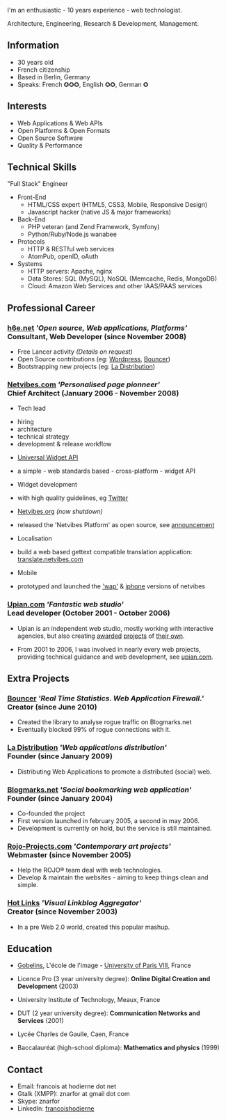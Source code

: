 I'm an enthusiastic - 10 years experience - web technologist.

Architecture, Engineering, Research & Development, Management.

Information
-----------

* 30 years old
* French citizenship
* Based in Berlin, Germany
* Speaks: French ✪✪✪, English ✪✪, German ✪

Interests
---------

 * Web Applications & Web APIs
 * Open Platforms & Open Formats
 * Open Source Software
 * Quality & Performance

Technical Skills
----------------

"Full Stack" Engineer

 * Front-End
     - HTML/CSS expert (HTML5, CSS3, Mobile, Responsive Design)
     - Javascript hacker (native JS & major frameworks)
 * Back-End
     - PHP veteran (and Zend Framework, Symfony)
     - Python/Ruby/Node.js wanabee
 * Protocols
     - HTTP & RESTful web services
     - AtomPub, openID, oAuth
 * Systems
     - HTTP servers: Apache, nginx
     - Data Stores: SQL (MySQL), NoSQL (Memcache, Redis, MongoDB)
     - Cloud: Amazon Web Services and other IAAS/PAAS services

Professional Career
-------------------

### **[h6e.net](http:/h6e.net/)** _'Open source, Web applications, Platforms'_<br />Consultant, Web Developer (since November 2008)

 * Free Lancer activity <em>(Details on request)</em>
 * Open Source contributions (eg: [Wordpress](http://h6e.net/wordpress/), [Bouncer](http://h6e.net/bouncer/))
 * Bootstrapping new projects (eg: [La Distribution](http://ladistribution.net/))

### **[Netvibes.com](http://www.netvibes.com/)** _'Personalised page pionneer'_<br />Chief Architect (January 2006 - November 2008)

 * Tech lead
  - hiring
  - architecture
  - technical strategy
  - development & release workflow
 * [Universal Widget API](http://web.archive.org/web/20100411050209/http://netvibes.org/specs/uwa/current-work/)
  - a simple - web standards based - cross-platform - widget API
 * Widget development
  - with high quality guidelines, eg [Twitter](http://www.netvibes.com/modules/twitter/twitter.html)
 * [Netvibes.org](http://web.archive.org/web/20090416004816/http://netvibes.org/) <em>(now shutdown)</em>
  - released the 'Netvibes Platform' as open source, see [announcement](http://blog.netvibes.com/?2008/06/06/172-netvibesorg-opening)
 * Localisation
  - build a web based gettext compatible translation application: [translate.netvibes.com](http://translate.netvibes.com/)
 * Mobile
  - prototyped and launched the ['wap'](http://wap.netvibes.com/) & [iphone](http://iphone.netvibes.com/) versions of netvibes

### **[Upian.com](http://www.upian.com/)** _'Fantastic web studio'_<br />Lead developer (October 2001 - October 2006)

 * Upian is an independent web studio, mostly working with interactive agencies, but also creating [awarded](http://www.thanatorama.com/) [projects](http://www.lacitedesmortes.net/) of [their own](http://www.presidentielles.net/).

 * From 2001 to 2006, I was involved in nearly every web projects, providing technical guidance and web development, see [upian.com](http://www.upian.com/).

Extra Projects
--------------

### **[Bouncer](http://h6e.net/bouncer/)** _'Real Time Statistics. Web Application Firewall.'_<br />Creator (since June 2010)

 * Created the library to analyse rogue traffic on Blogmarks.net
 * Eventually blocked 99% of rogue connections with it.

### **[La Distribution](http://ladistribution.net/)** _'Web applications distribution'_<br />Founder (since January 2009)

 * Distributing Web Applications to promote a distributed (social) web.

### **[Blogmarks.net](http://blogmarks.net/)** _'Social bookmarking web application'_<br />Founder (since January 2004)

 * Co-founded the project
 * First version launched in february 2005, a second in may 2006.
 * Development is currently on hold, but the service is still maintained.

### **[Rojo-Projects.com](http://rojo-projects.com/)** _'Contemporary art projects'_<br />Webmaster (since November 2005)

 * Help the ROJO® team deal with web technologies.
 * Develop & maintain the websites - aiming to keep things clean and simple.

### **[Hot Links](http://dev.upian.com/hotlinks/)** _'Visual Linkblog Aggregator'_<br />Creator (since November 2003)

 * In a pre Web 2.0 world, created this popular mashup.

Education
---------

* [Gobelins](http://www.gobelins.fr/en/gobelins), L'école de l'image - [University of Paris VIII](http://www.univ-paris8.fr/), France
 - Licence Pro (3 year university degree): **Online Digital Creation and Development** (2003)
* University Institute of Technology, Meaux, France
 - DUT (2 year university degree): **Communication Networks and Services** (2001)
* Lycée Charles de Gaulle, Caen, France
 - Baccalauréat (high-school diploma): **Mathematics and physics** (1999)

Contact
-------

* Email: francois at hodierne dot net
* Gtalk (XMPP): znarfor at gmail dot com
* Skype: znarfor
* LinkedIn: [francoishodierne](http://www.linkedin.com/in/francoishodierne)
